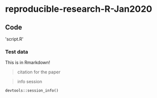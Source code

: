 # reproducible-research-R-Jan2020

## Code

'script.R'

### Test data
This is in Rmarkdown!

> citation for the paper

> info session

```{r echo=TRUE}
devtools::session_info()
```

